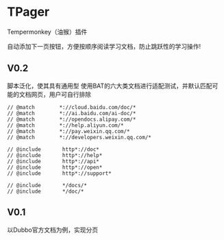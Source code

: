 # TPager
Tempermonkey（油猴）插件

自动添加下一页按钮，方便按顺序阅读学习文档，防止跳跃性的学习操作!



## V0.2
脚本泛化，使其具有通用型
使用BAT的六大类文档进行适配测试，并默认匹配可能的文档网页，用户可自行排除

```
// @match        *://cloud.baidu.com/doc/*
// @match        *://ai.baidu.com/ai-doc/*
// @match        *://opendocs.alipay.com/*
// @match        *://help.aliyun.com/*
// @match        *://pay.weixin.qq.com/*
// @match        *://developers.weixin.qq.com/*

// @include       http*://doc*
// @include       http*://help*
// @include       http*://api*
// @include       http*://open*
// @include       http*://support*

// @include       */docs/*
// @include       */doc/*
```

## V0.1
以Dubbo官方文档为例，实现分页
